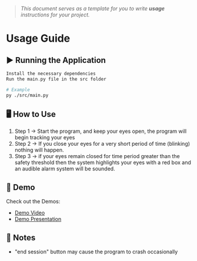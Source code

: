 > *This document serves as a template for you to write **usage** instructions for your project.* 

# Usage Guide

## ▶️ Running the Application
``` c
Install the necessary dependencies
Run the main.py file in the src folder 
```
``` bash
# Example
py ./src/main.py
```

## 🖥️ How to Use

1. Step 1 -> Start the program, and keep your eyes open, the program will begin tracking your eyes
2. Step 2 -> If you close your eyes for a very short period of time (blinking) nothing will happen.
3. Step 3 -> if your eyes remain closed for time period greater than the safety threshold then the system highlights your eyes with a red box and an audible alarm system will be sounded.

## 🎥 Demo

Check out the Demos: 
- [Demo Video](../demo/demo.mp4)
- [Demo Presentation](https://www.slideshare.net/secret/1yufg2mR5V4kYG)

## 📌 Notes
- "end session" button may cause the program to crash occasionally